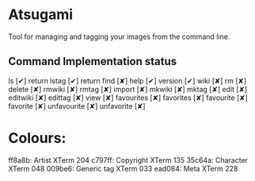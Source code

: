 Atsugami
========
Tool for managing and tagging your images from the command line.

Command		Implementation status
-------------------------------------
 ls		[✔]  return
 lstag		[✔]  return
 find		[✘]
 help		[✔]
 version	[✔]
 wiki		[✘]
 rm		[✘]
 delete		[✘]
 rmwiki		[✘]
 rmtag		[✘]
 import		[✘]
 mkwiki		[✘]
 mktag		[✘]
 edit		[✘]
 editwiki	[✘]
 edittag	[✘]
 view		[✘]
 favourites	[✘]
 favorites	[✘]
 favourite	[✘]
 favorite	[✘]
 unfavourite	[✘]
 unfavorite	[✘]

# Colours:
ff8a8b: Artist		XTerm 204
c797ff: Copyright	XTerm 135
35c64a: Character	XTerm 048
009be6: Generic tag	XTerm 033
ead084: Meta		XTerm 228
